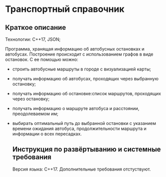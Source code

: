 # Транспортный справочник
## Краткое описание
Технологии: C++17, JSON;

Программа, хранящая информацию об автобусных остановках и автобусах. Построение происходит с использованием графов в виде остановок. С ее помощью можно:
* строить автобусные маршруты в городе с визуализацией карты;
* получать информацию об автобусах, проходящих через выбранную остановку;
* получать информацию об остановке:список маршрутов, проходящих через остановку;
* получать информацию о маршруте автобуса и расстоянии, преодолеваемом им;
* выбирать оптимальный путь до выбранной остановки с указанием времени ожидания автобуса, продолжительности маршрута и информации о всех пересадках.

  ## Инструкция по развёртыванию и системные требования
  Версия языка: C++17. Дополнительные требования отстуствуют.
